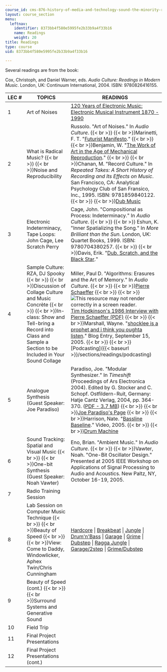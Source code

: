 ```yaml
---
course_id: cms-876-history-of-media-and-technology-sound-the-minority-report-radical-music-of-the-past-100-years-spring-2006
layout: course_section
menu:
  leftnav:
    identifier: 8373bb4f580e5995fe2b33b9a4f33b16
    name: Readings
    weight: 20
title: Readings
type: course
uid: 8373bb4f580e5995fe2b33b9a4f33b16

---
```


Several readings are from the book:

Cox, Christoph, and Daniel Warner, eds. _Audio Culture: Readings in Modern Music_. London, UK: Continuum International, 2004. ISBN: 9780826416155.

| LEC # | TOPICS | READINGS |
| --- | --- | --- |
| 1 | Art of Noises | [120 Years of Electronic Music: Electronic Musical Instrument 1870 - 1990](https://www.scribd.com/document/126556047/120-Years-of-Electronic-Music) |
| 2 | What is Radical Music?  {{< br >}}  {{< br >}}Noise and Reproducibility | Russolo. "Art of Noises." In _Audio Culture_.  {{< br >}}  {{< br >}}Marinetti, F. T. "[Futurist Manifesto](http://en.wikipedia.org/wiki/Futurist_Manifesto)."  {{< br >}}  {{< br >}}Benjamin, W. "[The Work of Art in the Age of Mechanical Reproduction](http://en.wikipedia.org/wiki/The_Work_of_Art_in_the_Age_of_Mechanical_Reproduction)."  {{< br >}}  {{< br >}}Chanan, M. "Record Culture." In _Repeated Takes: A Short History of Recording and Its Effects on Music_. San Francisco, CA: Analytical Psychology Club of San Fransico, Inc., 1995. ISBN: 9781859840122.  {{< br >}}  {{< br >}}[Dub Music](http://en.wikipedia.org/wiki/Dub_music) |
| 3 | Electronic Indeterminacy, Tape Loops: John Cage, Lee Scratch Perry | Cage, John. "Compositional as Process: Indeterminacy." In _Audio Culture_.  {{< br >}}  {{< br >}} Eshun, K. "Inner Spatializing the Song." In _More Brilliant than the Sun_. London, UK: Quartet Books, 1999. ISBN: 9780704380257.  {{< br >}}  {{< br >}}Davis, Erik. "[Dub, Scratch, and the Black Star](https://techgnosis.com/dub-scratch-and-the-black-star/)." |
| 4 | Sample Culture: RZA, DJ Spooky  {{< br >}}  {{< br >}}Discussion of Collage Culture and Music Concrète  {{< br >}}  {{< br >}}In-class: Show and Tell-bring a Record into Class and Sample a Section to be Included in Your Sound Collage | Miller, Paul D. "Algorithms: Erasures and the Art of Memory." In _Audio Culture_.  {{< br >}}  {{< br >}}[Pierre Schaeffer](http://en.wikipedia.org/wiki/Pierre_Schaeffer)  {{< br >}}  {{< br >}}![This resource may not render correctly in a screen reader.](/images/inacessible.gif)[Tim Hodkinson's 1986 Interview with Pierre Schaeffer (PDF)](http://www.timhodgkinson.co.uk/schaeffer.pdf)  {{< br >}}  {{< br >}}Marshall, Wayne. "[shocklee is a prophet and i think you oughta listen](http://wayneandwax.blogspot.com/2005/09/shocklee-is-prophet-and-i-think-you.html)." Blog Entry, September 15, 2005.  {{< br >}}  {{< br >}}[Podcasting]({{< baseurl >}}/sections/readings/podcasting) |
| 5 | Analogue Synthesis (Guest Speaker: Joe Paradiso) | Paradiso, Joe. "Modular Synthesizer." In _Timeshift_ (Proceedings of Ars Electronica 2004). Edited by G. Stocker and C. Schopf. Ostfildern-Ruit, Germany: Hatje Cantz Verlag, 2004, pp. 364-370. ([PDF - 3.7 MB](http://www.media.mit.edu/resenv/pubs/papers/2004-08-ArsSynthPaper.pdf))  {{< br >}}  {{< br >}}[Joe Paradiso's Page](http://www.media.mit.edu/people/bio_joep.html)  {{< br >}}  {{< br >}}Harrison, Nate. "[Bassline Baseline](http://nkhstudio.com/pages/popup_bassline.html)." Video, 2005.  {{< br >}}  {{< br >}}[Drum Machine](http://en.wikipedia.org/wiki/Drum_Machine) |
| 6 | Sound Tracking: Spatial and Visual Music  {{< br >}}  {{< br >}}One-bit Synthesis (Guest Speaker: Noah Vawter) | Eno, Brian. "Ambient Music." In _Audio Culture_.  {{< br >}}  {{< br >}}Vawter, Noah. "One-Bit Oscillator Design." Presented at 2005 IEEE Workshop on Applications of Signal Processing to Audio and Acoustics. New Paltz, NY, October 16-19, 2005. |
| 7 | Radio Training Session | &nbsp; |
| 8 | Lab Session on Computer Music Technique  {{< br >}}  {{< br >}}Beauty of Speed  {{< br >}}  {{< br >}}View: Come to Daddy, Windowlicker, Aphex Twin/Chris Cunningham | [Hardcore](http://en.wikipedia.org/wiki/Hardcore_techno) &#124; [Breakbeat](http://en.wikipedia.org/wiki/Breakbeat) &#124; [Jungle](http://en.wikipedia.org/wiki/Jungle_music) &#124; [Drum'n'Bass](http://en.wikipedia.org/wiki/Drum_and_bass) &#124; [Garage](http://en.wikipedia.org/wiki/Garage_%28dance_music%29#UK_Garage) &#124; [Grime](http://en.wikipedia.org/wiki/Grime) &#124; [Dubstep](http://en.wikipedia.org/wiki/Dubstep) &#124; [Ragga Jungle](http://en.wikipedia.org/wiki/Ragga_jungle) &#124; [Garage/2step](http://en.wikipedia.org/wiki/Garage_%28dance_music%29#2step) &#124; [Grime/Dubstep](http://en.wikipedia.org/wiki/Dubstep) |
| 9 | Beauty of Speed (cont.)  {{< br >}}  {{< br >}}Surround Systems and Generative Sound | &nbsp; |
| 10 | Field Trip | &nbsp; |
| 11 | Final Project Presentations | &nbsp; |
| 12 | Final Project Presentations (cont.) |